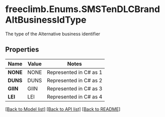 # freeclimb.Enums.SMSTenDLCBrandAltBusinessIdType

The type of the Alternative business identifier
## Properties

Name | Value | Notes
------------ | ------------- | -------------
**NONE** | NONE | Represented in C# as 1
**DUNS** | DUNS | Represented in C# as 2
**GIIN** | GIIN | Represented in C# as 3
**LEI** | LEI | Represented in C# as 4

[[Back to Model list]](../README.md#documentation-for-models) [[Back to API list]](../README.md#documentation-for-api-endpoints) [[Back to README]](../README.md)


